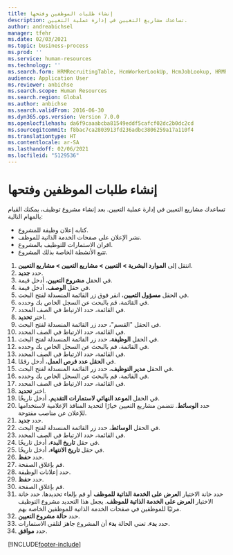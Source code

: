 ```yaml
---
title: إنشاء طلبات الموظفين وفتحها
description: تساعدك مشاريع التعيين في إدارة عملية التعيين.
author: andreabichsel
manager: tfehr
ms.date: 02/03/2021
ms.topic: business-process
ms.prod: ''
ms.service: human-resources
ms.technology: ''
ms.search.form: HRMRecruitingTable, HcmWorkerLookUp, HcmJobLookup, HRMRecruitingMedia, HRMRecruitingJobAd, HcmPersonnelManagementWorkspace
audience: Application User
ms.reviewer: anbichse
ms.search.scope: Human Resources
ms.search.region: Global
ms.author: anbichse
ms.search.validFrom: 2016-06-30
ms.dyn365.ops.version: Version 7.0.0
ms.openlocfilehash: da6f9caaabcba81549eddf5cafcf02dc2b0dc2cd
ms.sourcegitcommit: f8bac7ca2803913fd236adbc3806259a17a110f4
ms.translationtype: HT
ms.contentlocale: ar-SA
ms.lasthandoff: 02/06/2021
ms.locfileid: "5129536"
---
```

# <a name="create-and-open-job-requisition"></a>إنشاء طلبات الموظفين وفتحها

تساعدك مشاريع التعيين في إدارة عملية التعيين. بعد إنشاء مشروع توظيف، يمكنك القيام بالمهام التالية:

- كتابه إعلان وظيفة للمشروع.
- نشر الإعلان على صفحات الخدمة الذاتية للموظف.
- اقران الاستمارات للتوظيف بالمشروع.
- تتبع الأنشطة الخاصة بذلك المشروع. 

1. انتقل إلى **الموارد البشرية > التعيين > مشاريع التعيين > مشاريع التعيين**.
2. حدد **جديد**.
3. في الحقل **مشروع التعيين**، أدخل قيمة.
4. في حقل **الوصف**، أدخل قيمة.
5. في الحقل **مسؤول التعيين**، انقر فوق زر القائمة المنسدلة لفتح البحث.
6. في القائمة، قم بالبحث عن السجل الخاص بك وحدده.
7. في القائمة، حدد الارتباط في الصف المحدد.
8. اختر **تحديد**.
9. في الحقل "القسم"، حدد زر القائمة المنسدلة لفتح البحث.
10. في القائمة، حدد الارتباط في الصف المحدد.
11. في الحقل **الوظيفة**، حدد زر القائمة المنسدلة لفتح البحث.
12. في القائمة، قم بالبحث عن السجل الخاص بك وحدده.
13. في القائمة، حدد الارتباط في الصف المحدد.
14. في **الحقل عدد فرص العمل‬**، أدخل رقمًا.
15. في الحقل **مدير التوظيف‬**، حدد زر القائمة المنسدلة لفتح البحث.
16. في القائمة، قم بالبحث عن السجل الخاص بك وحدده.
17. في القائمة، حدد الارتباط في الصف المحدد.
18. اختر **تحديد**.
19. في الحقل **الموعد النهائي لاستمارات التقديم‬**، أدخل تاريخًا.
20. حدد **الوسائط**. تتضمن مشاريع التعيين خيارًا لتحديد المنافذ الإعلامية لاستخدامها للإعلان عن مناصب مفتوحة.  
21. حدد **جديد**.
22. في الحقل **الوسائط**، حدد زر القائمة المنسدلة لفتح البحث.
23. في القائمة، حدد الارتباط في الصف المحدد.
24. في حقل **تاريخ البدء**، أدخل تاريخًا.
25. في حقل **تاريخ الانتهاء**، أدخل تاريخًا.
26. حدد **حفظ**.
27. قم بإغلاق الصفحة.
28. حدد إعلانات الوظيفة.
29. حدد **حفظ**.
30. قم بإغلاق الصفحة.
31. حدد خانة الاختيار **العرض على الخدمة الذاتية للموظف** أو قم بإلغاء تحديدها. حدد خانة الاختيار **العرض على الخدمة الذاتية للموظف**. يجعل هذا التحديد مشروع التوظيف مرئيًا للموظفين في صفحات الخدمة الذاتية للموظفين الخاصة بهم.
32. حدد **حالة مشروع التعيين**.
33. حدد **بدء**. تعني الحالة **بدء** أن المشروع جاهز لتلقي الاستمارات.  
34. حدد **موافق**.

[!INCLUDE[footer-include](../includes/footer-banner.md)]